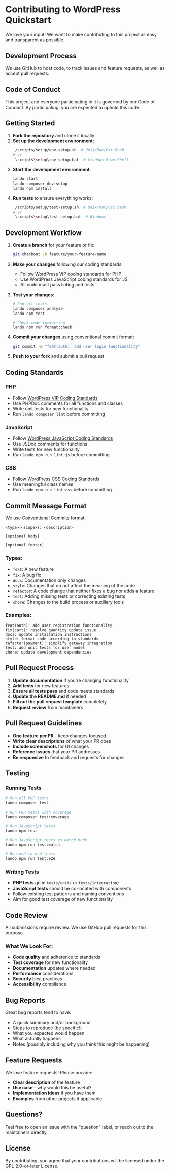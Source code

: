 # Contributing to WordPress Quickstart

We love your input! We want to make contributing to this project as easy and transparent as possible.

## Development Process

We use GitHub to host code, to track issues and feature requests, as well as accept pull requests.

## Code of Conduct

This project and everyone participating in it is governed by our Code of Conduct. By participating, you are expected to uphold this code.

## Getting Started

1. **Fork the repository** and clone it locally
2. **Set up the development environment**:
   ```bash
   ./scripts/setup/env-setup.sh  # Unix/Mac/Git Bash
   # or
   .\scripts\setup\env-setup.bat  # Windows PowerShell
   ```
3. **Start the development environment**:
   ```bash
   lando start
   lando composer dev:setup
   lando npm install
   ```
4. **Run tests** to ensure everything works:
   ```bash
   ./scripts/setup/test-setup.sh  # Unix/Mac/Git Bash
   # or
   .\scripts\setup\test-setup.bat  # Windows
   ```

## Development Workflow

1. **Create a branch** for your feature or fix:
   ```bash
   git checkout -b feature/your-feature-name
   ```

2. **Make your changes** following our coding standards:
   - Follow WordPress VIP coding standards for PHP
   - Use WordPress JavaScript coding standards for JS
   - All code must pass linting and tests

3. **Test your changes**:
   ```bash
   # Run all tests
   lando composer analyze
   lando npm test

   # Check code formatting
   lando npm run format:check
   ```

4. **Commit your changes** using conventional commit format:
   ```bash
   git commit -m "feat(auth): add user login functionality"
   ```

5. **Push to your fork** and submit a pull request

## Coding Standards

### PHP
- Follow [WordPress VIP Coding Standards](https://docs.wpvip.com/technical-references/code-quality-and-best-practices/code-review/)
- Use PHPDoc comments for all functions and classes
- Write unit tests for new functionality
- Run `lando composer lint` before committing

### JavaScript
- Follow [WordPress JavaScript Coding Standards](https://developer.wordpress.org/coding-standards/wordpress-coding-standards-for-javascript/)
- Use JSDoc comments for functions
- Write tests for new functionality
- Run `lando npm run lint:js` before committing

### CSS
- Follow [WordPress CSS Coding Standards](https://developer.wordpress.org/coding-standards/wordpress-coding-standards-for-css/)
- Use meaningful class names
- Run `lando npm run lint:css` before committing

## Commit Message Format

We use [Conventional Commits](https://www.conventionalcommits.org/) format:

```
<type>(<scope>): <description>

[optional body]

[optional footer]
```

### Types:
- `feat`: A new feature
- `fix`: A bug fix
- `docs`: Documentation only changes
- `style`: Changes that do not affect the meaning of the code
- `refactor`: A code change that neither fixes a bug nor adds a feature
- `test`: Adding missing tests or correcting existing tests
- `chore`: Changes to the build process or auxiliary tools

### Examples:
```
feat(auth): add user registration functionality
fix(cart): resolve quantity update issue
docs: update installation instructions
style: format code according to standards
refactor(payment): simplify gateway integration
test: add unit tests for user model
chore: update development dependencies
```

## Pull Request Process

1. **Update documentation** if you're changing functionality
2. **Add tests** for new features
3. **Ensure all tests pass** and code meets standards
4. **Update the README.md** if needed
5. **Fill out the pull request template** completely
6. **Request review** from maintainers

## Pull Request Guidelines

- **One feature per PR** - keep changes focused
- **Write clear descriptions** of what your PR does
- **Include screenshots** for UI changes
- **Reference issues** that your PR addresses
- **Be responsive** to feedback and requests for changes

## Testing

### Running Tests

```bash
# Run all PHP tests
lando composer test

# Run PHP tests with coverage
lando composer test:coverage

# Run JavaScript tests
lando npm test

# Run JavaScript tests in watch mode
lando npm run test:watch

# Run end-to-end tests
lando npm run test:e2e
```

### Writing Tests

- **PHP tests** go in `tests/unit/` or `tests/integration/`
- **JavaScript tests** should be co-located with components
- Follow existing test patterns and naming conventions
- Aim for good test coverage of new functionality

## Code Review

All submissions require review. We use GitHub pull requests for this purpose.

### What We Look For:

- **Code quality** and adherence to standards
- **Test coverage** for new functionality
- **Documentation** updates where needed
- **Performance** considerations
- **Security** best practices
- **Accessibility** compliance

## Bug Reports

Great bug reports tend to have:

- A quick summary and/or background
- Steps to reproduce (be specific!)
- What you expected would happen
- What actually happens
- Notes (possibly including why you think this might be happening)

## Feature Requests

We love feature requests! Please provide:

- **Clear description** of the feature
- **Use case** - why would this be useful?
- **Implementation ideas** if you have them
- **Examples** from other projects if applicable

## Questions?

Feel free to open an issue with the "question" label, or reach out to the maintainers directly.

## License

By contributing, you agree that your contributions will be licensed under the GPL-2.0-or-later License.
